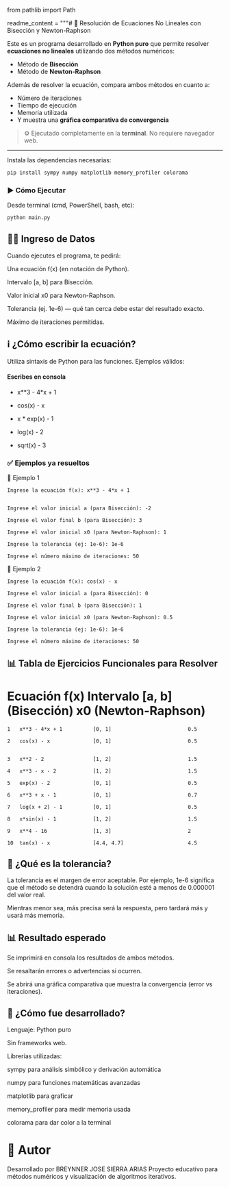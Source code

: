 from pathlib import Path

readme_content = """# 🧮 Resolución de Ecuaciones No Lineales con Bisección y Newton-Raphson

Este es un programa desarrollado en **Python puro** que permite resolver **ecuaciones no lineales** utilizando dos métodos numéricos:

- Método de **Bisección**
- Método de **Newton-Raphson**

Además de resolver la ecuación, compara ambos métodos en cuanto a:
- Número de iteraciones
- Tiempo de ejecución
- Memoria utilizada
- Y muestra una **gráfica comparativa de convergencia**

> ⚙️ Ejecutado completamente en la **terminal**. No requiere navegador web.

---

Instala las dependencias necesarias:

```bash
pip install sympy numpy matplotlib memory_profiler colorama

```
### ▶️ Cómo Ejecutar
Desde terminal (cmd, PowerShell, bash, etc):

```bash
python main.py
```

## 🧑‍💻 Ingreso de Datos
Cuando ejecutes el programa, te pedirá:

Una ecuación f(x) (en notación de Python).

Intervalo [a, b] para Bisección.

Valor inicial x0 para Newton-Raphson.

Tolerancia (ej. 1e-6) — qué tan cerca debe estar del resultado exacto.

Máximo de iteraciones permitidas.


## ℹ️ ¿Cómo escribir la ecuación?
Utiliza sintaxis de Python para las funciones. Ejemplos válidos:


####  Escribes en consola	        

- x**3 - 4*x + 1	               

-  cos(x) - x	                   

- x * exp(x) - 1	               

- log(x) - 2	                   

- sqrt(x) - 3


### ✅ Ejemplos ya resueltos

🔹 Ejemplo 1

```
Ingrese la ecuación f(x): x**3 - 4*x + 1


Ingrese el valor inicial a (para Bisección): -2

Ingrese el valor final b (para Bisección): 3

Ingrese el valor inicial x0 (para Newton-Raphson): 1

Ingrese la tolerancia (ej: 1e-6): 1e-6

Ingrese el número máximo de iteraciones: 50
```

🔹 Ejemplo 2

```
Ingrese la ecuación f(x): cos(x) - x

Ingrese el valor inicial a (para Bisección): 0

Ingrese el valor final b (para Bisección): 1

Ingrese el valor inicial x0 (para Newton-Raphson): 0.5

Ingrese la tolerancia (ej: 1e-6): 1e-6

Ingrese el número máximo de iteraciones: 50
```

## 📊 Tabla de Ejercicios Funcionales para Resolver

#	Ecuación f(x)	Intervalo [a, b] (Bisección)	x0 (Newton-Raphson)	

```
1	x**3 - 4*x + 1	        [0, 1]	                       0.5	

2	cos(x) - x	            [0, 1]	                       0.5


3	x**2 - 2	            [1, 2]	                       1.5	

4	x**3 - x - 2	        [1, 2]	                       1.5

5	exp(x) - 2	            [0, 1]                         0.5	

6	x**3 + x - 1	        [0, 1]                         0.7	

7	log(x + 2) - 1	        [0, 1]                         0.5	

8	x*sin(x) - 1	        [1, 2]                         1.5	

9	x**4 - 16	            [1, 3]	                       2	

10	tan(x) - x	            [4.4, 4.7]	                   4.5

```
## 📘 ¿Qué es la tolerancia?
La tolerancia es el margen de error aceptable.
Por ejemplo, 1e-6 significa que el método se detendrá cuando la solución esté a menos de 0.000001 del valor real.

Mientras menor sea, más precisa será la respuesta, pero tardará más y usará más memoria.

## 📊 Resultado esperado
Se imprimirá en consola los resultados de ambos métodos.

Se resaltarán errores o advertencias si ocurren.

Se abrirá una gráfica comparativa que muestra la convergencia (error vs iteraciones).

## 🧠 ¿Cómo fue desarrollado?
Lenguaje: Python puro

Sin frameworks web.

Librerías utilizadas:

sympy para análisis simbólico y derivación automática

numpy para funciones matemáticas avanzadas

matplotlib para graficar

memory_profiler para medir memoria usada

colorama para dar color a la terminal

# 👤 Autor
Desarrollado por BREYNNER JOSE SIERRA ARIAS
Proyecto educativo para métodos numéricos y visualización de algoritmos iterativos.